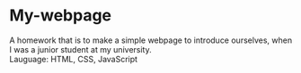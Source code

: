 # My-webpage
A homework that is to make a simple webpage to introduce ourselves, when I was a junior student at my university.   
Lauguage: HTML, CSS, JavaScript
